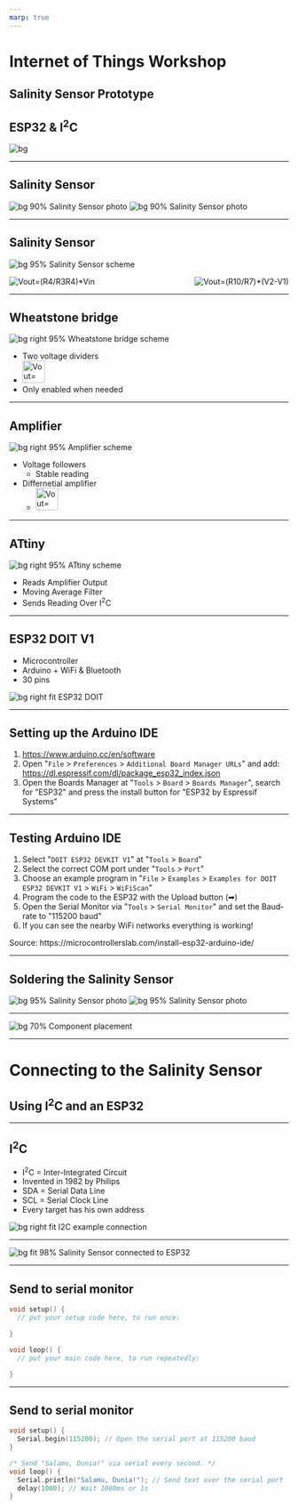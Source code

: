 ```yaml
---
marp: true
---
```


<!--
title: Internet of Things Workshop
theme: gaia
paginate: true
style: | 
  section {
    background-color: #fcf8ed;
  }
-->

# Internet of Things Workshop

## Salinity Sensor Prototype
## ESP32 & I<sup>2</sup>C

![bg](assets/bg.svg)

---

## Salinity Sensor

![bg 90% Salinity Sensor photo](assets/SalinitySensorPhoto.png)
![bg 90% Salinity Sensor photo](assets/SalinitySensorPhoto_back.png)


---

## Salinity Sensor

![bg 95% Salinity Sensor scheme](assets/Scheme-full.svg)


<img alt="Vout=(R4/R3R4)*Vin" src="https://render.githubusercontent.com/render/math?math=V_%7Bout%7D=%7B%5Cfrac%7BR_%7B4%7D%7D%7BR_%7B3%7D&plus;R_%7B4%7D%7D%7D%5Ccdot%20V_%7Bin%7D"/>



<img alt="Vout=(R10/R7)*(V2-V1)" style="float:right" src="https://render.githubusercontent.com/render/math?math=V_%7Bout%7D=%5Cfrac%7BR_10%7D%7BR_7%7D(V_2-V_1)%20"/>


---

## Wheatstone bridge

![bg right 95% Wheatstone bridge scheme](./assets/Scheme-Wheatstone-bridge.svg)

- Two voltage dividers
- <img alt="Vout=(R4/R3R4)*Vin" height="40" src="https://render.githubusercontent.com/render/math?math=V_%7Bout%7D=%7B%5Cfrac%7BR_%7B4%7D%7D%7BR_%7B3%7D&plus;R_%7B4%7D%7D%7D%5Ccdot%20V_%7Bin%7D"/>
- Only enabled when needed

---

## Amplifier

![bg right 95% Amplifier scheme](./assets/Scheme-OPAMP.svg)

- Voltage followers
  - Stable reading
- Differnetial amplifier
  - <img alt="Vout=(R10/R7)*(V2-V1)" height="40" src="https://render.githubusercontent.com/render/math?math=V_%7Bout%7D=%5Cfrac%7BR_10%7D%7BR_7%7D(V_2-V_1)%20"/>

---

## ATtiny

![bg right 95% ATtiny scheme](./assets/Scheme-ATtiny.svg)

- Reads Amplifier Output
- Moving Average Filter
- Sends Reading Over I<sup>2</sup>C

---

## ESP32 DOIT V1

- Microcontroller
- Arduino + WiFi & Bluetooth
- 30 pins

![bg right fit ESP32 DOIT](./assets/ESP32-DOIT.png)

---

## Setting up the Arduino IDE

1. https://www.arduino.cc/en/software
2. Open "`File` > `Preferences` > `Additional Board Manager URLs`" and add: https://dl.espressif.com/dl/package_esp32_index.json
3. Open the Boards Manager at "`Tools` > `Board` > `Boards Manager`", search for "ESP32" and press the install button for "ESP32 by Espressif Systems"


---

## Testing Arduino IDE

1. Select "`DOIT ESP32 DEVKIT V1`" at "`Tools` > `Board`"
2. Select the correct COM port under "`Tools` > `Port`"
3. Choose an example program in "`File` > `Examples` > `Examples for DOIT ESP32 DEVKIT V1` > `WiFi` > `WiFiScan`" 
4. Program the code to the ESP32 with the Upload button (&#10145;)
5. Open the Serial Monitor via "`Tools` > `Serial Monitor`" and set the Baud-rate to "115200 baud"
6. If you can see the nearby WiFi networks everything is working!


<footer>
Source: https://microcontrollerslab.com/install-esp32-arduino-ide/
</footer>

---

## Soldering the Salinity Sensor

![bg 95% Salinity Sensor photo](assets/SalinitySensorPhoto.png)
![bg 95% Salinity Sensor photo](assets/SalinitySensorPhoto_back_traced.png)


---

![bg 70% Component placement](assets/SalinitySensorComponentPlacement.png)

---


# Connecting to the Salinity Sensor

## Using I<sup>2</sup>C and an ESP32

---

## I<sup>2</sup>C

- I<sup>2</sup>C = Inter-Integrated Circuit
- Invented in 1982 by Philips 
- SDA = Serial Data Line
- SCL = Serial Clock Line
- Every target has his own address

![bg right fit I2C example connection](./assets/I2C_controller-target.svg)

---

![bg fit 98% Salinity Sensor connected to ESP32](./assets/SalinitySensorToESP32.png)

---

## Send to serial monitor

```C++
void setup() {
  // put your setup code here, to run once:

}

void loop() {
  // put your main code here, to run repeatedly:

}
```

---

## Send to serial monitor

```C++
void setup() {
  Serial.begin(115200); // Open the serial port at 115200 baud
}

/* Send "Salamu, Dunia!" via serial every second. */
void loop() {
  Serial.println("Salamu, Dunia!"); // Send text over the serial port
  delay(1000); // Wait 1000ms or 1s
}
```
